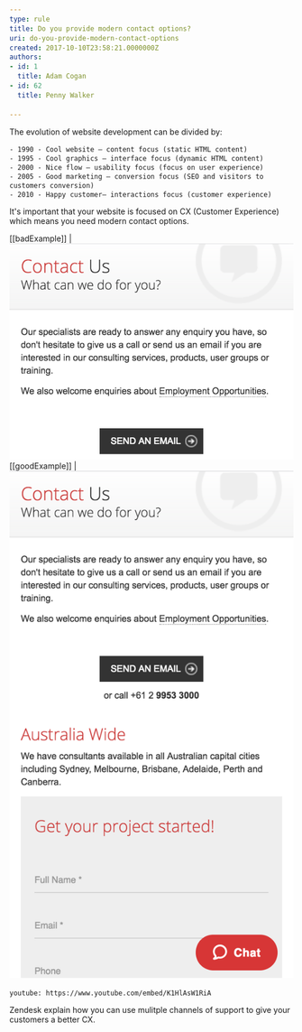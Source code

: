 ```yaml
---
type: rule
title: Do you provide modern contact options?
uri: do-you-provide-modern-contact-options
created: 2017-10-10T23:58:21.0000000Z
authors:
- id: 1
  title: Adam Cogan
- id: 62
  title: Penny Walker

---
```


The evolution of website development can be divided by: 

    - 1990 - Cool website – content focus (static HTML content)
    - 1995 - Cool graphics – interface focus (dynamic HTML content)
    - 2000 - Nice flow – usability focus (focus on user experience)
    - 2005 - Good marketing – conversion focus (SEO and visitors to customers conversion)
    - 2010 - Happy customer– interactions focus (customer experience)

 
It's important that your website is focused on CX (Customer Experience) which means you need modern contact options.
 
[[badExample]]
| ![the only way to contact the company is via email](moderncontact-bad.png)
[[goodExample]]
| ![Chat is available along with other ways of contact, such as voip, IM, KB etc](moderncontact-good.png)
 

`youtube: https://www.youtube.com/embed/K1HlAsW1RiA`
 
 
Zendesk explain how you can use mulitple channels of support to give your customers a better CX.
